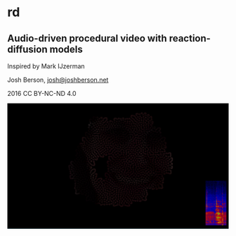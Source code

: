 # rd

## Audio-driven procedural video with reaction-diffusion models

Inspired by Mark IJzerman

Josh Berson, [josh@joshberson.net](mailto:josh@joshberson.net)

2016 CC BY-NC-ND 4.0

![screenshot](https://github.com/joshber/rd/blob/master/README.png)
